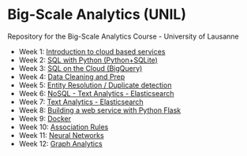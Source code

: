 # Big-Scale Analytics (UNIL)
Repository for the Big-Scale Analytics Course - University of Lausanne

- Week 1: [Introduction to cloud based services](week1)
- Week 2: [SQL with Python (Python+SQLite)](week2)
- Week 3: [SQL on the Cloud (BigQuery)](week3)
- Week 4: [Data Cleaning and Prep](week4)
- Week 5: [Entity Resolution / Duplicate detection](week5)
- Week 6: [NoSQL - Text Analytics - Elasticsearch](week6)
- Week 7: [Text Analytics - Elasticsearch](week7)
- Week 8: [Building a web service with Python Flask](week8)
- Week 9: [Docker](week9)
- Week 10: [Association Rules](week10)
- Week 11: [Neural Networks](week11)
- Week 12: [Graph Analytics](week12)
